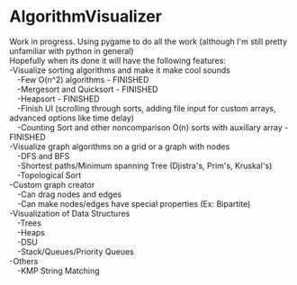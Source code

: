 # AlgorithmVisualizer
Work in progress. Using pygame to do all the work (although I'm still pretty unfamiliar with python in general)<br>
Hopefully when its done it will have the following features:<br>
-Visualize sorting algorithms and make it make cool sounds<br>
&emsp;-Few O(n^2) algorithms - FINISHED<br> 
&emsp;-Mergesort and Quicksort - FINISHED<br> 
&emsp;-Heapsort - FINISHED<br> 
&emsp;-Finish UI (scrolling through sorts, adding file input for custom arrays, advanced options like time delay)<br>
&emsp;-Counting Sort and other noncomparison O(n) sorts with auxillary array - FINISHED<br>
-Visualize graph algorithms on a grid or a graph with nodes<br>
&emsp;-DFS and BFS<br>
&emsp;-Shortest paths/Minimum spanning Tree (Djistra's, Prim's, Kruskal's)<br>
&emsp;-Topological Sort<br>
-Custom graph creator<br>
&emsp;-Can drag nodes and edges<br>
&emsp;-Can make nodes/edges have special properties (Ex: Bipartite)<br>
-Visualization of Data Structures<br>
&emsp;-Trees<br>
&emsp;-Heaps<br>
&emsp;-DSU<br>
&emsp;-Stack/Queues/Priority Queues<br>
-Others<br>
&emsp;-KMP String Matching<br>
